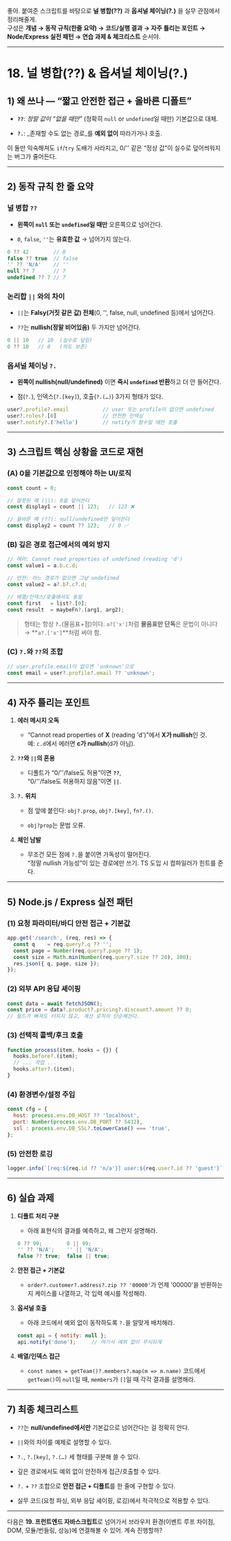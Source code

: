 좋아. 붙여준 스크립트를 바탕으로 **널 병합(??)** 과 **옵셔널 체이닝(?.)** 을 실무 관점에서 정리해줄게.  
구성은 **개념 → 동작 규칙(한줄 요약) → 코드/실행 결과 → 자주 틀리는 포인트 → Node/Express 실전 패턴 → 연습 과제 & 체크리스트** 순서야.

---

# 18. 널 병합(??) & 옵셔널 체이닝(?.)

## 1) 왜 쓰나 — “짧고 안전한 접근 + 올바른 디폴트”

- **`??`**: _정말 값이 “없을 때만”_ (정확히 `null` or `undefined`일 때만) 기본값으로 대체.
    
- **`?.`**: _존재할 수도 없는 경로_를 **예외 없이** 따라가거나 호출.
    

이 둘만 익숙해져도 `if`/`try` 도배가 사라지고, 0/'' 같은 “정상 값”이 실수로 덮어씌워지는 버그가 줄어든다.

---

## 2) 동작 규칙 한 줄 요약

### 널 병합 `??`

- **왼쪽이 `null` 또는 `undefined`일 때만** 오른쪽으로 넘어간다.
    
- `0`, `false`, `''`는 **유효한 값** → 넘어가지 않는다.
    

```js
0 ?? 42        // 0
false ?? true  // false
'' ?? 'N/A'    // ''
null ?? 7      // 7
undefined ?? 7 // 7
```

### 논리합 `||` 와의 차이

- `||`는 **Falsy(거짓 같은 값) 전체**(0, '', false, null, undefined 등)에서 넘어간다.
    
- `??`는 **nullish(정말 비어있음)** 두 가지만 넘어간다.
    

```js
0 || 10   // 10  (실수로 덮임) 
0 ?? 10   // 0   (의도 보존)
```

### 옵셔널 체이닝 `?.`

- **왼쪽이 nullish(null/undefined)** 이면 **즉시 `undefined` 반환**하고 더 안 들어간다.
    
- 점(`?.`), 인덱스(`?.[key]`), 호출(`?.(…)`) 3가지 형태가 있다.
    

```js
user?.profile?.email           // user 또는 profile이 없으면 undefined
user?.roles?.[0]               // 안전한 인덱싱
user?.notify?.('hello')        // notify가 함수일 때만 호출
```

---

## 3) 스크립트 핵심 상황을 코드로 재현

### (A) 0을 기본값으로 인정해야 하는 UI/로직

```js
const count = 0;

// 잘못된 예 (||): 0을 덮어쓴다
const display1 = count || 123;   // 123 ❌

// 올바른 예 (??): null/undefined만 덮어쓴다
const display2 = count ?? 123;   // 0 ✅
```

### (B) 깊은 경로 접근에서의 예외 방지

```js
// 에러: Cannot read properties of undefined (reading 'd')
const value1 = a.b.c.d;

// 안전: 어느 경로가 없으면 그냥 undefined
const value2 = a?.b?.c?.d;

// 배열/인덱스/호출에서도 동일
const first   = list?.[0];
const result  = maybeFn?.(arg1, arg2);
```

> 형태는 항상 **`?.`**(물음표+점)이다. `a?['x']`처럼 **물음표만 단독**은 문법이 아니다 → **`a?.['x']`**처럼 써야 함.

### (C) `?.`와 `??`의 조합

```js
// user.profile.email이 없으면 'unknown'으로
const email = user?.profile?.email ?? 'unknown';
```

---

## 4) 자주 틀리는 포인트

1. **에러 메시지 오독**
    
    - “Cannot read properties of **X** (reading 'd')”에서 **X가 nullish**인 것.  
        예: `c.d`에서 에러면 **c가 nullish**(d가 아님).
        
2. **`??`와 `||`의 혼용**
    
    - 디폴트가 “0/''/false도 허용”이면 **`??`**,  
        “0/''/false도 허용하지 않음”이면 **`||`**.
        
3. **`?.` 위치**
    
    - 점 앞에 붙인다: `obj?.prop`, `obj?.[key]`, `fn?.()`.
        
    - `obj?prop`는 문법 오류.
        
4. **체인 남발**
    
    - 무조건 모든 점에 `?.`을 붙이면 가독성이 떨어진다.  
        “정말 nullish 가능성”이 있는 경로에만 쓰기. TS 도입 시 컴파일러가 힌트를 준다.
        

---

## 5) Node.js / Express 실전 패턴

### (1) 요청 파라미터/바디 안전 접근 + 기본값

```js
app.get('/search', (req, res) => {
  const q    = req.query?.q ?? '';
  const page = Number(req.query?.page ?? 1);
  const size = Math.min(Number(req.query?.size ?? 20), 100);
  res.json({ q, page, size });
});
```

### (2) 외부 API 응답 셰이핑

```js
const data = await fetchJSON();
const price = data?.product?.pricing?.discount?.amount ?? 0;
// 필드가 빠져도 터지지 않고, 계산 로직이 단순해진다.
```

### (3) 선택적 콜백/후크 호출

```js
function process(item, hooks = {}) {
  hooks.before?.(item);
  // ... 작업 ...
  hooks.after?.(item);
}
```

### (4) 환경변수/설정 주입

```js
const cfg = {
  host: process.env.DB_HOST ?? 'localhost',
  port: Number(process.env.DB_PORT ?? 5432),
  ssl : process.env.DB_SSL?.toLowerCase() === 'true',
};
```

### (5) 안전한 로깅

```js
logger.info(`[req:${req.id ?? 'n/a'}] user:${req.user?.id ?? 'guest'}`);
```

---

## 6) 실습 과제

1. **디폴트 처리 구분**
    
    - 아래 표현식의 결과를 예측하고, 왜 그런지 설명해라.
        
    
    ```js
    0 ?? 99;        0 || 99;
    '' ?? 'N/A';    '' || 'N/A';
    false ?? true;  false || true;
    ```
    
2. **안전 접근 + 기본값**
    
    - `order?.customer?.address?.zip ?? '00000'`가 언제 '00000'을 반환하는지 케이스를 나열하고, 각 입력 예시를 작성해라.
        
3. **옵셔널 호출**
    
    - 아래 코드에서 예외 없이 동작하도록 `?.`을 알맞게 배치해라.
        
    
    ```js
    const api = { notify: null };
    api.notify('done');     // 여기서 예외 없이 무시되게
    ```
    
4. **배열/인덱스 접근**
    
    - `const names = getTeam()?.members?.map(m => m.name)` 코드에서  
        `getTeam()`이 `null`일 때, `members`가 `[]`일 때 각각 결과를 설명해라.
        

---

## 7) 최종 체크리스트

-  `??`는 **null/undefined에서만** 기본값으로 넘어간다는 걸 정확히 안다.
    
-  `||`와의 차이를 예제로 설명할 수 있다.
    
-  `?.`, `?.[key]`, `?.(…)` 세 형태를 구분해 쓸 수 있다.
    
-  깊은 경로에서도 예외 없이 안전하게 접근/호출할 수 있다.
    
-  `?.` + `??` 조합으로 **안전 접근 + 디폴트**를 한 줄에 구현할 수 있다.
    
-  실무 코드(요청 파싱, 외부 응답 셰이핑, 로깅)에서 적극적으로 적용할 수 있다.
    

---

다음은 **19. 프런트엔드 자바스크립트**로 넘어가서 브라우저 환경(이벤트 루프 차이점, DOM, 모듈/번들링, 성능)에 연결해볼 수 있어. 계속 진행할까?
